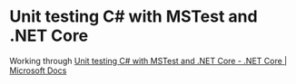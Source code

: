 # Unit testing C# with MSTest and .NET Core

Working through [Unit testing C# with MSTest and .NET Core - .NET Core | Microsoft Docs](https://docs.microsoft.com/en-us/dotnet/core/testing/unit-testing-with-mstest)
